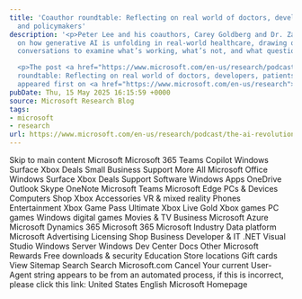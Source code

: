```yaml
---
title: 'Coauthor roundtable: Reflecting on real world of doctors, developers, patients,
  and policymakers'
description: '<p>Peter Lee and his coauthors, Carey Goldberg and Dr. Zak Kohane, reflect
  on how generative AI is unfolding in real-world healthcare, drawing on earlier guest
  conversations to examine what’s working, what’s not, and what questions still remain.</p>

  <p>The post <a href="https://www.microsoft.com/en-us/research/podcast/the-ai-revolution-in-medicine-revisited-coauthor-roundtable-reflecting-on-real-world-of-doctors-developers-patients-and-policymakers/">Coauthor
  roundtable: Reflecting on real world of doctors, developers, patients, and policymakers</a>
  appeared first on <a href="https://www.microsoft.com/en-us/research">Microsoft Research</a>.</p>'
pubDate: Thu, 15 May 2025 16:15:59 +0000
source: Microsoft Research Blog
tags:
- microsoft
- research
url: https://www.microsoft.com/en-us/research/podcast/the-ai-revolution-in-medicine-revisited-coauthor-roundtable-reflecting-on-real-world-of-doctors-developers-patients-and-policymakers/
---
```


Skip to main content
Microsoft
Microsoft 365
Teams
Copilot
Windows
Surface
Xbox
Deals
Small Business
Support
More
All Microsoft
Office
Windows
Surface
Xbox
Deals
Support
Software
Windows Apps
OneDrive
Outlook
Skype
OneNote
Microsoft Teams
Microsoft Edge
PCs & Devices
Computers
Shop Xbox
Accessories
VR & mixed reality
Phones
Entertainment
Xbox Game Pass Ultimate
Xbox Live Gold
Xbox games
PC games
Windows digital games
Movies & TV
Business
Microsoft Azure
Microsoft Dynamics 365
Microsoft 365
Microsoft Industry
Data platform
Microsoft Advertising
Licensing
Shop Business
Developer & IT
.NET
Visual Studio
Windows Server
Windows Dev Center
Docs
Other
Microsoft Rewards
Free downloads & security
Education
Store locations
Gift cards
View Sitemap
Search
Search Microsoft.com
Cancel
Your current User-Agent string appears to be from an automated process, if this is incorrect, please click this link:
United States English Microsoft Homepage